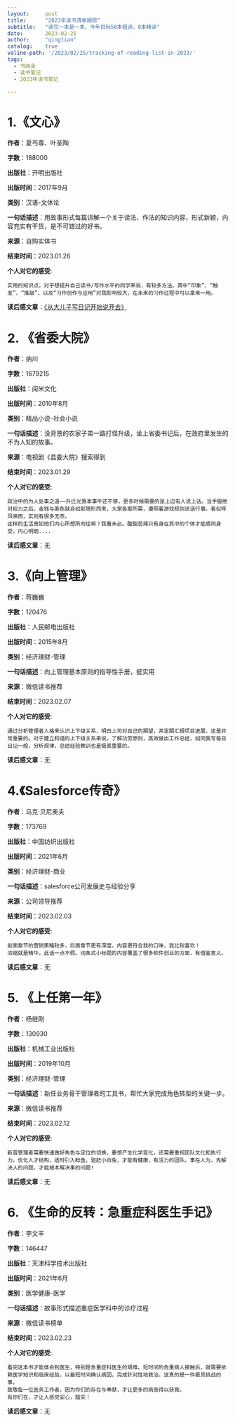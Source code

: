 ```yaml
---
layout:     post
title:      "2023年读书清单跟踪"
subtitle:   "读完一本是一本，今年目标50本粗读，8本精读"
date:       2023-02-25
author:     "qingtian"
catalog:    true
valine-path: '/2023/02/25/tracking-of-reading-list-in-2023/'
tags:
  - 书阅会
  - 读书笔记
  - 2023年读书笔记

---
```


# 1.《文心》

**作者**：夏丐尊、叶圣陶

**字数**：188000

**出版社**：开明出版社

**出版时间**：2017年9月

**类别**：汉语-文体论

**一句话描述**：用故事形式每篇讲解一个关于读法、作法的知识内容，形式新颖，内容充实有干货，是不可错过的好书。

**来源**：自购实体书

**结束时间**：2023.01.26

**个人对它的感受**:

```
实用的知识点，对于想提升自己读书/写作水平的同学来说，有较多方法。其中“印象”、“触发”、“推敲”、以及“习作创作与应用”对我影响较大，在未来的习作过程中可以拿来一用。
```

**读后感文章**：[《从大儿子写日记开始说开去》](https://blog.qingtian16265.com/2023/01/29/from-my-eldest-son-diary/)

# 2. 《省委大院》

**作者**：纳川
 
**字数**：1679215
 
**出版社**：阅米文化
 
**出版时间**：2010年8月
 
**类别**：精品小说-社会小说
 
**一句话描述**：没背景的农家子弟一路打怪升级，坐上省委书记后，在政府里发生的不为人知的故事。
 
**来源**：电视剧《县委大院》搜索得到
 
**结束时间**：2023.01.29
 
**个人对它的感受**:
 
```
政治中的为人处事之道——升迁光靠本事牛还不够，更多时候需要的是上边有人说上话。当手握绝对权力之后，金钱与美色就会如影随形而来，大家各取所需，遵照着游戏规则说话行事。看似呼风唤雨，实则有很多无奈。
这样的生活真如他们内心所想所向往嘛？我看未必。酸甜苦辣只有身在其中的个体才能感同身受，内心明朗....
```
 
**读后感文章**：无

# 3.《向上管理》

**作者**：蒋巍巍

**字数**：120476

**出版社**：人民邮电出版社

**出版时间**：2015年8月

**类别**：经济理财-管理

**一句话描述**：向上管理基本原则的指导性手册，挺实用

**来源**：微信读书推荐

**结束时间**：2023.02.07 

**个人对它的感受**:

```
通过分析管理者人格来认识上下级关系，明白上司对自己的期望，并定期汇报项目进展，这是非常重要的。对于建立和谐的上下级关系来说，了解功劳原则，高效做出工作总结，如同我写每日日记一般，分析规律，总结经验教训也是极其重要的。
```

**读后感文章**：无

# 4.《Salesforce传奇》

**作者**：马克·贝尼奥夫 

**字数**：173769

**出版社**：中国纺织出版社

**出版时间**：2021年6月

**类别**：经济理财-商业

**一句话描述**：salesforce公司发展史与经验分享

**来源**：公司领导推荐

**结束时间**：2023.02.03 

**个人对它的感受**:

```
前面章节的营销策略较多，后面章节更有深度，内容更符合我的口味，我比较喜欢！
浓缩就是精华，此话一点不假。词条式小标题的内容覆盖了很多软件创业的方面，有借鉴意义。
```

**读后感文章**：无

# 5. 《上任第一年》

**作者**：杨继刚

**字数**：130930

**出版社**：机械工业出版社

**出版时间**：2019年10月

**类别**：经济理财-管理

**一句话描述**：新任业务骨干管理者的工具书，帮忙大家完成角色转型的关键一步。

**来源**：微信读书推荐

**结束时间**：2023.02.12

**个人对它的感受**:

```
新晋管理者需要快速做好角色与定位的切换，要想产生化学变化，还需要重视团队文化和执行力。优化人才结构，适时引入鲶鱼，驱赶小白兔，才能有健康，有活力的团队。事在人为，先解决人的问题，才能根本解决事的问题!
```

**读后感文章**：无

# 6. 《生命的反转：急重症科医生手记》

**作者**：李文丰

**字数**：146447

**出版社**：天津科学技术出版社

**出版时间**：2021年6月

**类别**：医学健康-医学

**一句话描述**：故事形式描述重症医学科中的诊疗过程

**来源**：微信读书榜单

**结束时间**：2023.02.23

**个人对它的感受**:

```
看完这本书才能体会到医生，特别是急重症科医生的艰难。短时间的危重病人接触后，就需要依赖医学知识和临床经验，以最短时间确认病因，完成针对性地救治，这真的是一件极具挑战的事。
致敬每一位医务工作者，因为你们的存在与奉献，才让更多的病患得以获救。
有你们在，才让人感觉安心，踏实！
```

**读后感文章**：无